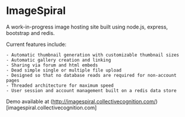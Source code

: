 ImageSpiral
===========

A work-in-progress image hosting site built using node.js, express, bootstrap and redis.

Current features include:

	- Automatic thumbnail generation with customizable thumbnail sizes
	- Automatic gallery creation and linking
	- Sharing via forum and html embeds
	- Dead simple single or multiple file upload
	- Designed so that no database reads are required for non-account pages
	- Threaded architecture for maximum speed
	- User session and account management built on a redis data store
	
Demo available at (http://imagespiral.collectivecognition.com/)[imagespiral.collectivecognition.com]
